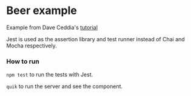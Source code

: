 # Beer example

Example from Dave Ceddia's [tutorial](https://semaphoreci.com/community/tutorials/getting-started-with-tdd-in-react)

Jest is used as the assertion library and test runner instead of Chai and Mocha respectively.

### How to run 

`npm test` to run the tests with Jest.

`quik` to run the server and see the component.
